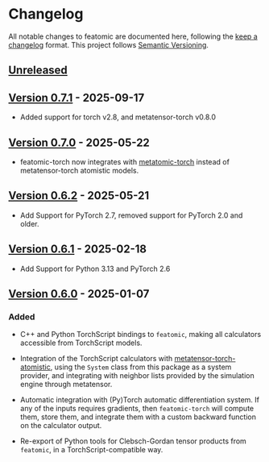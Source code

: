 # Changelog

All notable changes to featomic are documented here, following the [keep
a changelog](https://keepachangelog.com/en/1.1.0/) format. This project follows
[Semantic Versioning](https://semver.org/spec/v2.0.0.html).

## [Unreleased](https://github.com/metatensor/featomic/)

<!-- Possible sections for each package:

### Added

### Fixed

### Changed

### Removed
-->

## [Version 0.7.1](https://github.com/metatensor/featomic/releases/tag/featomic-torch-v0.7.1) - 2025-09-17

- Added support for torch v2.8, and metatensor-torch v0.8.0

## [Version 0.7.0](https://github.com/metatensor/featomic/releases/tag/featomic-torch-v0.7.0) - 2025-05-22

- featomic-torch now integrates with [metatomic-torch](https://github.com/metatensor/metatomic)
  instead of metatensor-torch atomistic models.

## [Version 0.6.2](https://github.com/metatensor/featomic/releases/tag/featomic-torch-v0.6.2) - 2025-05-21

- Add Support for PyTorch 2.7, removed support for PyTorch 2.0 and older.

## [Version 0.6.1](https://github.com/metatensor/featomic/releases/tag/featomic-torch-v0.6.1) - 2025-02-18

- Add Support for Python 3.13 and PyTorch 2.6


## [Version 0.6.0](https://github.com/metatensor/featomic/releases/tag/featomic-torch-v0.6.0) - 2025-01-07

### Added

- C++ and Python TorchScript bindings to `featomic`, making all calculators
  accessible from TorchScript models.

- Integration of the TorchScript calculators with
  [metatensor-torch-atomistic](https://docs.metatensor.org/latest/atomistic/index.html),
  using the `System` class from this package as a system provider, and
  integrating with neighbor lists provided by the simulation engine through
  metatensor.

- Automatic integration with (Py)Torch automatic differentiation system. If any
  of the inputs requires gradients, then `featomic-torch` will compute them,
  store them, and integrate them with a custom backward function on the
  calculator output.

- Re-export of Python tools for Clebsch-Gordan tensor products from `featomic`,
  in a TorchScript-compatible way.

